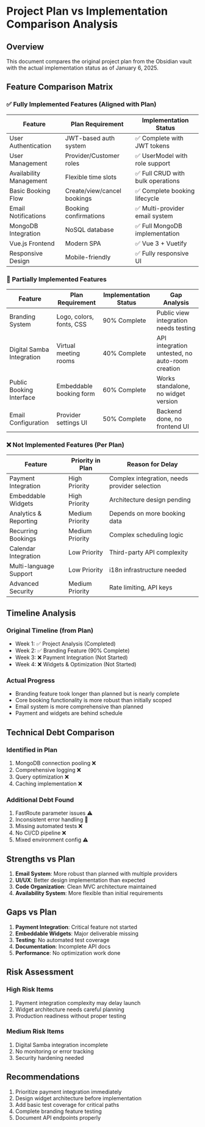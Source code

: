 # Project Plan vs Implementation Comparison Analysis

## Overview
This document compares the original project plan from the Obsidian vault with the actual implementation status as of January 6, 2025.

## Feature Comparison Matrix

### ✅ Fully Implemented Features (Aligned with Plan)

| Feature | Plan Requirement | Implementation Status |
|---------|-----------------|----------------------|
| User Authentication | JWT-based auth system | ✅ Complete with JWT tokens |
| User Management | Provider/Customer roles | ✅ UserModel with role support |
| Availability Management | Flexible time slots | ✅ Full CRUD with bulk operations |
| Basic Booking Flow | Create/view/cancel bookings | ✅ Complete booking lifecycle |
| Email Notifications | Booking confirmations | ✅ Multi-provider email system |
| MongoDB Integration | NoSQL database | ✅ Full MongoDB implementation |
| Vue.js Frontend | Modern SPA | ✅ Vue 3 + Vuetify |
| Responsive Design | Mobile-friendly | ✅ Fully responsive UI |

### 🚧 Partially Implemented Features

| Feature | Plan Requirement | Implementation Status | Gap Analysis |
|---------|-----------------|----------------------|--------------|
| Branding System | Logo, colors, fonts, CSS | 90% Complete | Public view integration needs testing |
| Digital Samba Integration | Virtual meeting rooms | 40% Complete | API integration untested, no auto-room creation |
| Public Booking Interface | Embeddable booking form | 60% Complete | Works standalone, no widget version |
| Email Configuration | Provider settings UI | 50% Complete | Backend done, no frontend UI |

### ❌ Not Implemented Features (Per Plan)

| Feature | Priority in Plan | Reason for Delay |
|---------|-----------------|------------------|
| Payment Integration | High Priority | Complex integration, needs provider selection |
| Embeddable Widgets | High Priority | Architecture design pending |
| Analytics & Reporting | Medium Priority | Depends on more booking data |
| Recurring Bookings | Medium Priority | Complex scheduling logic |
| Calendar Integration | Low Priority | Third-party API complexity |
| Multi-language Support | Low Priority | i18n infrastructure needed |
| Advanced Security | Medium Priority | Rate limiting, API keys |

## Timeline Analysis

### Original Timeline (from Plan)
- Week 1: ✅ Project Analysis (Completed)
- Week 2: ✅ Branding Feature (90% Complete)
- Week 3: ❌ Payment Integration (Not Started)
- Week 4: ❌ Widgets & Optimization (Not Started)

### Actual Progress
- Branding feature took longer than planned but is nearly complete
- Core booking functionality is more robust than initially scoped
- Email system is more comprehensive than planned
- Payment and widgets are behind schedule

## Technical Debt Comparison

### Identified in Plan
1. MongoDB connection pooling ❌
2. Comprehensive logging ❌
3. Query optimization ❌
4. Caching implementation ❌

### Additional Debt Found
1. FastRoute parameter issues ⚠️
2. Inconsistent error handling 🚧
3. Missing automated tests ❌
4. No CI/CD pipeline ❌
5. Mixed environment config ⚠️

## Strengths vs Plan
1. **Email System**: More robust than planned with multiple providers
2. **UI/UX**: Better design implementation than expected
3. **Code Organization**: Clean MVC architecture maintained
4. **Availability System**: More flexible than initial requirements

## Gaps vs Plan
1. **Payment Integration**: Critical feature not started
2. **Embeddable Widgets**: Major deliverable missing
3. **Testing**: No automated test coverage
4. **Documentation**: Incomplete API docs
5. **Performance**: No optimization work done

## Risk Assessment

### High Risk Items
1. Payment integration complexity may delay launch
2. Widget architecture needs careful planning
3. Production readiness without proper testing

### Medium Risk Items
1. Digital Samba integration incomplete
2. No monitoring or error tracking
3. Security hardening needed

## Recommendations
1. Prioritize payment integration immediately
2. Design widget architecture before implementation
3. Add basic test coverage for critical paths
4. Complete branding feature testing
5. Document API endpoints properly